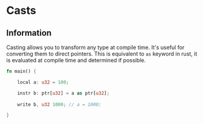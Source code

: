 # Casts

## Information

Casting allows you to transform any type at compile time. It's useful for converting them to direct pointers.
This is equivalent to ``as`` keyword in rust, it is evaluated at compile time and determined if possible.

```rust
fn main() {

    local a: u32 = 100;

    instr b: ptr[u32] = a as ptr[u32];
    
    write b, u32 1000; // a = 1000;

}
```